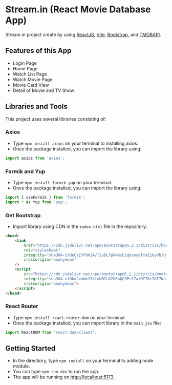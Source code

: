 # Stream.in (React Movie Database App)

Stream.in project create by using [ReactJS](https://reactjs.org/), [Vite](https://vitejs.dev/), [Bootstrap](https://getbootstrap.com/), and [TMDBAPI](https://www.themoviedb.org/).

## Features of this App

- Login Page
- Home Page
- Watch List Page
- Watch Movie Page
- Movie Card View
- Detail of Movie and TV Show

## Libraries and Tools
This project uses several libraries consisting of:

### Axios
- Type `npm install axios` on your terminal to installing axios.
- Once the package installed, you can import the library using: 
```js
import axios from 'axios';
```

### Formik and Yup
- Type `npm install formik yup` on your terminal.
- Once the package installed, you can import the library using: 
```js
import { useFormik } from 'formik';
import * as Yup from 'yup';
```

### Get Bootstrap
- Import library using CDN in the `index.html` file in the repository:
```html
<head>
    <link
        href="https://cdn.jsdelivr.net/npm/bootstrap@5.2.1/dist/css/bootstrap.min.css"
        rel="stylesheet"
        integrity="sha384-iYQeCzEYFbKjA/T2uDLTpkwGzCiq6soy8tYaI1GyVh/UjpbCx/TYkiZhlZB6+fzT"
        crossorigin="anonymous"
    />
    <script
        src="https://cdn.jsdelivr.net/npm/bootstrap@5.2.1/dist/js/bootstrap.bundle.min.js"
        integrity="sha384-u1OknCvxWvY5kfmNBILK2hRnQC3Pr17a+RTT6rIHI7NnikvbZlHgTPOOmMi466C8"
        crossorigin="anonymous">
    </script>
</head>
```

### React Router
- Type `npm install react-router-dom` on your terminal.
- Once the package installed, you can import library in the `main.jsx` file:
```js
import ReactDOM from "react-dom/client";
```

## Getting Started

- In the directiory, type `npm install` on your terminal to adding node module.
- You can type `npm run dev` to run the app.
- The app will be running on [http://localhost:5173](http://localhost:5173).
